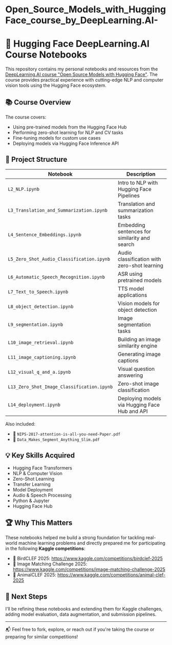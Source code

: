 # Open_Source_Models_with_HuggingFace_course_by_DeepLearning.AI-

# 🤗 Hugging Face DeepLearning.AI Course Notebooks

This repository contains my personal notebooks and resources from the [DeepLearning.AI course "Open Source Models with Hugging Face"](https://www.deeplearning.ai/short-courses/open-source-models-hugging-face/). The course provides practical experience with cutting-edge NLP and computer vision tools using the Hugging Face ecosystem.

## 📚 Course Overview

The course covers:

- Using pre-trained models from the Hugging Face Hub
- Performing zero-shot learning for NLP and CV tasks
- Fine-tuning models for custom use cases
- Deploying models via Hugging Face Inference API

## 📁 Project Structure

| Notebook | Description |
|----------|-------------|
| `L2_NLP.ipynb` | Intro to NLP with Hugging Face Pipelines |
| `L3_Translation_and_Summarization.ipynb` | Translation and summarization tasks |
| `L4_Sentence_Embeddings.ipynb` | Embedding sentences for similarity and search |
| `L5_Zero_Shot_Audio_Classification.ipynb` | Audio classification with zero-shot learning |
| `L6_Automatic_Speech_Recognition.ipynb` | ASR using pretrained models |
| `L7_Text_to_Speech.ipynb` | TTS model applications |
| `L8_object_detection.ipynb` | Vision models for object detection |
| `L9_segmentation.ipynb` | Image segmentation tasks |
| `L10_image_retrieval.ipynb` | Building an image similarity engine |
| `L11_image_captioning.ipynb` | Generating image captions |
| `L12_visual_q_and_a.ipynb` | Visual question answering |
| `L13_Zero_Shot_Image_Classification.ipynb` | Zero-shot image classification |
| `L14_deployment.ipynb` | Deploying models via Hugging Face Hub and API |

Also included:
- 📄 `NIPS-2017-attention-is-all-you-need-Paper.pdf`
- 📄 `Data_Makes_Segment_Anything_Slim.pdf`

## 💡 Key Skills Acquired

- Hugging Face Transformers
- NLP & Computer Vision
- Zero-Shot Learning
- Transfer Learning
- Model Deployment
- Audio & Speech Processing
- Python & Jupyter
- Hugging Face Hub

## 🏆 Why This Matters

These notebooks helped me build a strong foundation for tackling real-world machine learning problems and directly prepared me for participating in the following **Kaggle competitions**:

- 🦜 BirdCLEF 2025: https://www.kaggle.com/competitions/birdclef-2025  
- 📸 Image Matching Challenge 2025: https://www.kaggle.com/competitions/image-matching-challenge-2025  
- 🦁 AnimalCLEF 2025: https://www.kaggle.com/competitions/animal-clef-2025

## 🚀 Next Steps

I'll be refining these notebooks and extending them for Kaggle challenges, adding model evaluation, data augmentation, and submission pipelines.

---

📬 Feel free to fork, explore, or reach out if you're taking the course or preparing for similar competitions!

